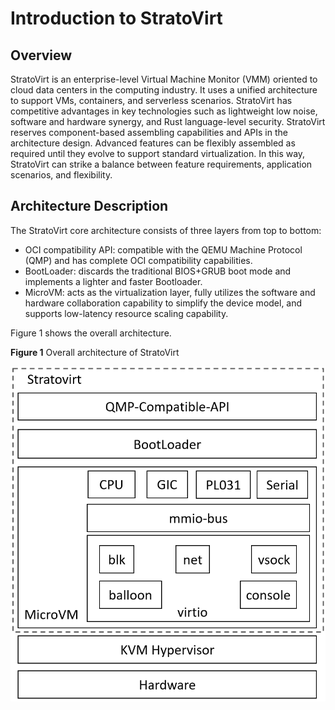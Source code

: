 # Introduction to StratoVirt


## Overview

StratoVirt is an enterprise-level Virtual Machine Monitor (VMM) oriented to cloud data centers in the computing industry. It uses a unified architecture to support VMs, containers, and serverless scenarios. StratoVirt has competitive advantages in key technologies such as lightweight low noise, software and hardware synergy, and Rust language-level security.
StratoVirt reserves component-based assembling capabilities and APIs in the architecture design. Advanced features can be flexibly assembled as required until they evolve to support standard virtualization. In this way, StratoVirt can strike a balance between feature requirements, application scenarios, and flexibility.



## Architecture Description

The StratoVirt core architecture consists of three layers from top to bottom:

- OCI compatibility API: compatible with the QEMU Machine Protocol (QMP) and has complete OCI compatibility capabilities.
- BootLoader: discards the traditional BIOS+GRUB boot mode and implements a lighter and faster Bootloader.
- MicroVM: acts as the virtualization layer, fully utilizes the software and hardware collaboration capability to simplify the device model, and supports low-latency resource scaling capability.

Figure 1 shows the overall architecture.

**Figure 1** Overall architecture of StratoVirt

![](./figures/stratoVirt_architecture.png)
